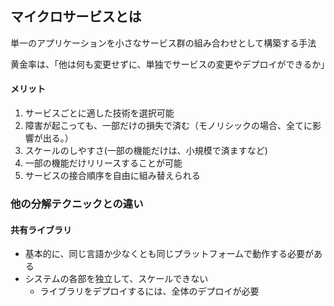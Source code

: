 ## マイクロサービスとは

単一のアプリケーションを小さなサービス群の組み合わせとして構築する手法

黄金率は、「他は何も変更せずに、単独でサービスの変更やデプロイができるか」

#### メリット

1. サービスごとに適した技術を選択可能
2. 障害が起こっても、一部だけの損失で済む（モノリシックの場合、全てに影響が出る。）
3. スケールのしやすさ(一部の機能だけは、小規模で済ますなど)
4. 一部の機能だけリリースすることが可能
5. サービスの接合順序を自由に組み替えられる

### 他の分解テクニックとの違い

#### 共有ライブラリ

- 基本的に、同じ言語か少なくとも同じプラットフォームで動作する必要がある
- システムの各部を独立して、スケールできない
  - ライブラリをデプロイするには、全体のデプロイが必要
